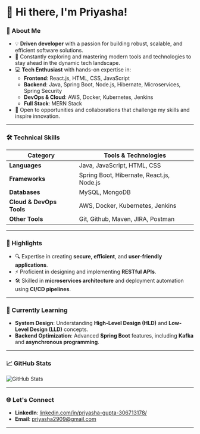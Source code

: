 # 👋 Hi there, I'm Priyasha!

### 🚀 About Me
- 💡 **Driven developer** with a passion for building robust, scalable, and efficient software solutions.
- 🌱 Constantly exploring and mastering modern tools and technologies to stay ahead in the dynamic tech landscape.
- 💻 **Tech Enthusiast** with hands-on expertise in:
  - **Frontend**: React.js, HTML, CSS, JavaScript
  - **Backend**: Java, Spring Boot, Node.js, Hibernate, Microservices, Spring Security
  - **DevOps & Cloud**: AWS, Docker, Kubernetes, Jenkins
  - **Full Stack**: MERN Stack
- 🎯 Open to opportunities and collaborations that challenge my skills and inspire innovation.

---

### 🛠️ Technical Skills
| **Category**    | **Tools & Technologies**                                   |
|------------------|-----------------------------------------------------------|
| **Languages**    | Java, JavaScript, HTML, CSS                     |
| **Frameworks**   | Spring Boot, Hibernate, React.js, Node.js               |
| **Databases**    | MySQL, MongoDB                                            |
| **Cloud & DevOps Tools** | AWS, Docker, Kubernetes, Jenkins                  |
| **Other Tools**  | Git, Github, Maven, JIRA, Postman                    |

---

### 🌟 Highlights
- 🔍 Expertise in creating **secure, efficient**, and **user-friendly applications**.
- ⚡ Proficient in designing and implementing **RESTful APIs**.
- 🛠 Skilled in **microservices architecture** and deployment automation using **CI/CD pipelines**.

---

### 📖 Currently Learning
- **System Design**: Understanding **High-Level Design (HLD)** and **Low-Level Design (LLD)** concepts.
- **Backend Optimization**: Advanced **Spring Boot** features, including **Kafka** and **asynchronous programming**.

---  

### 📈 GitHub Stats
![GitHub Stats](https://github-readme-stats.vercel.app/api?username=Priyasha2909&show_icons=true&theme=github_dark)  


---

### 🌐 Let's Connect
- **LinkedIn**: [linkedin.com/in/priyasha-gupta-306713178/](https://linkedin.com/in/priyasha-gupta-306713178/)
- **Email**: [priyasha2909@gmail.com](mailto:priyasha2909@gmail.com)

---

